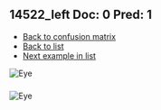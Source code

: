 ## 14522_left Doc: 0 Pred: 1
- [Back to confusion matrix](https://github.com/juliandewit/kaggle_retinopathy/blob/master/matrix.md)
- [Back to list](https://github.com/juliandewit/kaggle_retinopathy/blob/master/lists/01/list.md)
- [Next example in list](https://github.com/juliandewit/kaggle_retinopathy/blob/master/lists/01/14/14549_left.md)

![Eye](https://retinopaty.blob.core.windows.net/size1024/14522_left_0.jpeg)

### 

![Eye]()
